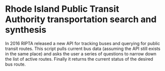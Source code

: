 # Rhode Island Public Transit Authority transportation search and synthesis

In 2016 RIPTA released a new API for tracking buses and querying for public
transit routes. This script pulls current bus data (assuming the API still
exists in the same place) and asks the user a series of questions to narrow
down the list of active routes. Finally it returns the current status of the
desired bus route.
